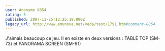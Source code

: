 ```yaml
---
user: Anonyme 8854
rating: 5
published: 2007-11-25T12:25:18.000Z
legacy_url: http://www.emunova.net/veda/test/1791.htm#comment-8854
---
```

J'aimais beaucoup ce jeu. Il en existe en deux versions : TABLE TOP (SM-73) et PANORAMA SCREEN (SM-91)